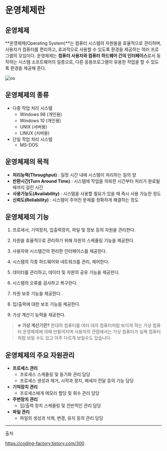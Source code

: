 # 운영체제란

## 운영체제

**운영체제(Operating System)**는 컴퓨터 시스템의 자원들을 효율적으로 관리하며, 사용자가 컴퓨터를 편리하고, 효과적으로 사용할 수 있도록 환경을 제공하는 여러 프로그램의 모임이다. 운영체제는 **컴퓨터 사용자와 컴퓨터 하드웨어 간의 인터페이스**로서 동작하는 시스템 소프트웨어의 일종으로, 다른 응용프로그램이 유용한 작업을 할 수 있도록 환경을 제공해 준다.

![os](https://user-images.githubusercontent.com/38287375/167883923-e9b37a81-626d-423d-a189-2469e3ce66cd.png)


## 운영체제의 종류

- 다중 작업 처리 시스템
	- Windows 98 (개인용)
	- Windows 10 (개인용)
	- UNIX (서버용)
	- LINUX (서버용)
- 단일 작업 처리 시스템
	- MS-DOS


## 운영체제의 목적

- **처리능력(Throughput)** : 일정 시간 내에 시스템이 처리하는 일의 양
- **반환시간(Turn Around Time)** : 시스템에 작업을 의뢰한 시간부터 처리가 완료될 때까지 걸린 시간
- **사용가능도(Availability)** : 시스템을 사용할 필요가 있을 때 즉시 사용 가능한 정도
- **신뢰도(Reliability)** : 시스템이 주어진 문제를 정확하게 해결하는 정도


## 운영체제의 기능

1.  프로세서, 기억장치, 입출력장치, 파일 및 정보 등의 자원을 관리한다.

2. 자원을 효율적으로 관리하기 위해 자원의 스케줄링 기능을 제공한다.

3.  사용자와 시스템간의 편리한 인터페이스를 제공한다.

4. 시스템의 각종 하드웨어와 네트워크를 관리, 제어한다.

5. 데이터를 관리하고, 데이터 및 자원의 공유 기능을 제공한다.

6.  시스템의 오류를 검사하고 복구한다.

7. 자원 보호 기능을 제공한다.

8.  입/출력에 대한 보조 기능을 제공한다.

9. 가상 계산기 능력을 제공한다.

> **※ 가상 계산기란?**
한대의 컴퓨터를 여러 대의 컴퓨터처럼 보이게 하는 가상 컴퓨터 운영체제에 의해 만들어지며 사용자의 관점에서는 가상 컴퓨터가 실제 컴퓨터처럼 보일 수도 있고 아주 다르게 보일수도 있습니다.

## 운영체제의 주요 자원관리

- **프로세스 관리** 
	- 프로세스 스케줄링 및 동기화 관리 담당
	- 프로세스 생성과 제거, 시작과 정지, 메세지 전달 등의 기능 담당
- **기억장치 관리**
	- 프로세스에게 메모리 할당 및 회수 관리 담당
- **주변장치 관리**
	- 입/출력 장치 스케줄링 및 전반적인 관리 담당
- **파일 관리**
	- 파일의 생성과 삭제, 변경, 유지 등의 관리 담당


---
출처

https://coding-factory.tistory.com/300


 